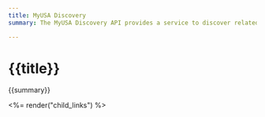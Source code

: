 ```yaml
---
title: MyUSA Discovery
summary: The MyUSA Discovery API provides a service to discover related government content. Each page is assigned tags, which are used to find similarly tagged pages.

---
```


# {{title}}
{{summary}}

<%= render("child_links") %>
